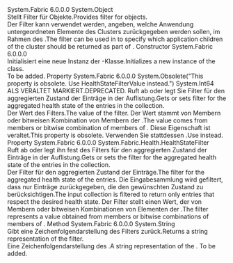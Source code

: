 <Type Name="ApplicationHealthStatesFilter" FullName="System.Fabric.Health.ApplicationHealthStatesFilter">
  <TypeSignature Language="C#" Value="public sealed class ApplicationHealthStatesFilter" />
  <TypeSignature Language="ILAsm" Value=".class public auto ansi sealed beforefieldinit ApplicationHealthStatesFilter extends System.Object" />
  <TypeSignature Language="DocId" Value="T:System.Fabric.Health.ApplicationHealthStatesFilter" />
  <TypeSignature Language="VB.NET" Value="Public NotInheritable Class ApplicationHealthStatesFilter" />
  <TypeSignature Language="F#" Value="type ApplicationHealthStatesFilter = class" />
  <AssemblyInfo>
    <AssemblyName>System.Fabric</AssemblyName>
    <AssemblyVersion>6.0.0.0</AssemblyVersion>
  </AssemblyInfo>
  <Base>
    <BaseTypeName>System.Object</BaseTypeName>
  </Base>
  <Interfaces />
  <Docs>
    <summary>
      <para><span data-ttu-id="19afa-101">Stellt Filter für <see cref="T:System.Fabric.Health.ApplicationHealthState" /> Objekte.</span><span class="sxs-lookup"><span data-stu-id="19afa-101">Provides filter for <see cref="T:System.Fabric.Health.ApplicationHealthState" /> objects.</span></span></para>
    </summary>
    <remarks><span data-ttu-id="19afa-102">Der Filter kann verwendet werden, <see cref="T:System.Fabric.Description.ClusterHealthQueryDescription" /> angeben, welche Anwendung untergeordneten Elemente des Clusters zurückgegeben werden sollen, im Rahmen des <see cref="T:System.Fabric.Health.ClusterHealth" />.</span><span class="sxs-lookup"><span data-stu-id="19afa-102">The filter can be used in <see cref="T:System.Fabric.Description.ClusterHealthQueryDescription" /> to specify which application children of the cluster should be returned as part of <see cref="T:System.Fabric.Health.ClusterHealth" />.</span></span></remarks>
  </Docs>
  <Members>
    <Member MemberName=".ctor">
      <MemberSignature Language="C#" Value="public ApplicationHealthStatesFilter ();" />
      <MemberSignature Language="ILAsm" Value=".method public hidebysig specialname rtspecialname instance void .ctor() cil managed" />
      <MemberSignature Language="DocId" Value="M:System.Fabric.Health.ApplicationHealthStatesFilter.#ctor" />
      <MemberSignature Language="VB.NET" Value="Public Sub New ()" />
      <MemberType>Constructor</MemberType>
      <AssemblyInfo>
        <AssemblyName>System.Fabric</AssemblyName>
        <AssemblyVersion>6.0.0.0</AssemblyVersion>
      </AssemblyInfo>
      <Parameters />
      <Docs>
        <summary>
          <para><span data-ttu-id="19afa-103">Initialisiert eine neue Instanz der <see cref="T:System.Fabric.Health.ApplicationHealthStatesFilter" />-Klasse.</span><span class="sxs-lookup"><span data-stu-id="19afa-103">Initializes a new instance of the <see cref="T:System.Fabric.Health.ApplicationHealthStatesFilter" /> class.</span></span></para>
        </summary>
        <remarks>To be added.</remarks>
      </Docs>
    </Member>
    <Member MemberName="HealthStateFilter">
      <MemberSignature Language="C#" Value="public long HealthStateFilter { get; set; }" />
      <MemberSignature Language="ILAsm" Value=".property instance int64 HealthStateFilter" />
      <MemberSignature Language="DocId" Value="P:System.Fabric.Health.ApplicationHealthStatesFilter.HealthStateFilter" />
      <MemberSignature Language="VB.NET" Value="Public Property HealthStateFilter As Long" />
      <MemberSignature Language="F#" Value="member this.HealthStateFilter : int64 with get, set" Usage="System.Fabric.Health.ApplicationHealthStatesFilter.HealthStateFilter" />
      <MemberType>Property</MemberType>
      <AssemblyInfo>
        <AssemblyName>System.Fabric</AssemblyName>
        <AssemblyVersion>6.0.0.0</AssemblyVersion>
      </AssemblyInfo>
      <Attributes>
        <Attribute>
          <AttributeName>System.Obsolete("This property is obsolete. Use HealthStateFilterValue instead.")</AttributeName>
        </Attribute>
      </Attributes>
      <ReturnValue>
        <ReturnType>System.Int64</ReturnType>
      </ReturnValue>
      <Docs>
        <summary>
          <para><span data-ttu-id="19afa-104">ALS VERALTET MARKIERT.</span><span class="sxs-lookup"><span data-stu-id="19afa-104">DEPRECATED.</span></span> <span data-ttu-id="19afa-105">Ruft ab oder legt Sie Filter für den aggregierten Zustand der <see cref="T:System.Fabric.Health.ApplicationHealthState" /> Einträge in der Auflistung.</span><span class="sxs-lookup"><span data-stu-id="19afa-105">Gets or sets filter for the aggregated health state of the <see cref="T:System.Fabric.Health.ApplicationHealthState" /> entries in the collection.</span></span> </para>
        </summary>
        <value>
          <para><span data-ttu-id="19afa-106">Der Wert des Filters.</span><span class="sxs-lookup"><span data-stu-id="19afa-106">The value of the filter.</span></span> <span data-ttu-id="19afa-107">Der Wert stammt von Membern oder bitweisen Kombination von Membern der <see cref="T:System.Fabric.Health.HealthStateFilter" />.</span><span class="sxs-lookup"><span data-stu-id="19afa-107">The value comes from members or bitwise combination of members of <see cref="T:System.Fabric.Health.HealthStateFilter" />.</span></span></para>
        </value>
        <remarks><span data-ttu-id="19afa-108">Diese Eigenschaft ist veraltet.</span><span class="sxs-lookup"><span data-stu-id="19afa-108">This property is obsolete.</span></span> <span data-ttu-id="19afa-109">Verwenden Sie stattdessen <see cref="P:System.Fabric.Health.ApplicationHealthStatesFilter.HealthStateFilterValue" />.</span><span class="sxs-lookup"><span data-stu-id="19afa-109">Use <see cref="P:System.Fabric.Health.ApplicationHealthStatesFilter.HealthStateFilterValue" /> instead.</span></span></remarks>
      </Docs>
    </Member>
    <Member MemberName="HealthStateFilterValue">
      <MemberSignature Language="C#" Value="public System.Fabric.Health.HealthStateFilter HealthStateFilterValue { get; set; }" />
      <MemberSignature Language="ILAsm" Value=".property instance valuetype System.Fabric.Health.HealthStateFilter HealthStateFilterValue" />
      <MemberSignature Language="DocId" Value="P:System.Fabric.Health.ApplicationHealthStatesFilter.HealthStateFilterValue" />
      <MemberSignature Language="VB.NET" Value="Public Property HealthStateFilterValue As HealthStateFilter" />
      <MemberSignature Language="F#" Value="member this.HealthStateFilterValue : System.Fabric.Health.HealthStateFilter with get, set" Usage="System.Fabric.Health.ApplicationHealthStatesFilter.HealthStateFilterValue" />
      <MemberType>Property</MemberType>
      <AssemblyInfo>
        <AssemblyName>System.Fabric</AssemblyName>
        <AssemblyVersion>6.0.0.0</AssemblyVersion>
      </AssemblyInfo>
      <ReturnValue>
        <ReturnType>System.Fabric.Health.HealthStateFilter</ReturnType>
      </ReturnValue>
      <Docs>
        <summary>
            <span data-ttu-id="19afa-110">Ruft ab oder legt ihn fest des Filters für den aggregierten Zustand der <see cref="T:System.Fabric.Health.ApplicationHealthState" /> Einträge in der Auflistung.</span><span class="sxs-lookup"><span data-stu-id="19afa-110">Gets or sets the filter for the aggregated health state of the <see cref="T:System.Fabric.Health.ApplicationHealthState" /> entries in the collection.</span></span> 
            </summary>
        <value><span data-ttu-id="19afa-111">Der Filter für den aggregierten Zustand der <see cref="T:System.Fabric.Health.ApplicationHealthState" /> Einträge.</span><span class="sxs-lookup"><span data-stu-id="19afa-111">The filter for the aggregated health state of the <see cref="T:System.Fabric.Health.ApplicationHealthState" /> entries.</span></span></value>
        <remarks><span data-ttu-id="19afa-112">Die Eingabesammlung wird gefiltert, dass nur Einträge zurückgegeben, die den gewünschten Zustand zu berücksichtigen.</span><span class="sxs-lookup"><span data-stu-id="19afa-112">The input collection is filtered to return only entries that respect the desired health state.</span></span> <span data-ttu-id="19afa-113">Der Filter stellt einen Wert, der von Membern oder bitweisen Kombinationen von Elementen der <see cref="T:System.Fabric.Health.HealthStateFilter" />.</span><span class="sxs-lookup"><span data-stu-id="19afa-113">The filter represents a value obtained from members or bitwise combinations of members of <see cref="T:System.Fabric.Health.HealthStateFilter" />.</span></span></remarks>
      </Docs>
    </Member>
    <Member MemberName="ToString">
      <MemberSignature Language="C#" Value="public override string ToString ();" />
      <MemberSignature Language="ILAsm" Value=".method public hidebysig virtual instance string ToString() cil managed" />
      <MemberSignature Language="DocId" Value="M:System.Fabric.Health.ApplicationHealthStatesFilter.ToString" />
      <MemberSignature Language="VB.NET" Value="Public Overrides Function ToString () As String" />
      <MemberSignature Language="F#" Value="override this.ToString : unit -&gt; string" Usage="applicationHealthStatesFilter.ToString " />
      <MemberType>Method</MemberType>
      <AssemblyInfo>
        <AssemblyName>System.Fabric</AssemblyName>
        <AssemblyVersion>6.0.0.0</AssemblyVersion>
      </AssemblyInfo>
      <ReturnValue>
        <ReturnType>System.String</ReturnType>
      </ReturnValue>
      <Parameters />
      <Docs>
        <summary>
            <span data-ttu-id="19afa-114">Gibt eine Zeichenfolgendarstellung des Filters zurück.</span><span class="sxs-lookup"><span data-stu-id="19afa-114">Returns a string representation of the filter.</span></span>
            </summary>
        <returns><span data-ttu-id="19afa-115">Eine Zeichenfolgendarstellung des <see cref="T:System.Fabric.Health.ApplicationHealthStatesFilter" />.</span><span class="sxs-lookup"><span data-stu-id="19afa-115">A string representation of the <see cref="T:System.Fabric.Health.ApplicationHealthStatesFilter" />.</span></span></returns>
        <remarks>To be added.</remarks>
      </Docs>
    </Member>
  </Members>
</Type>
